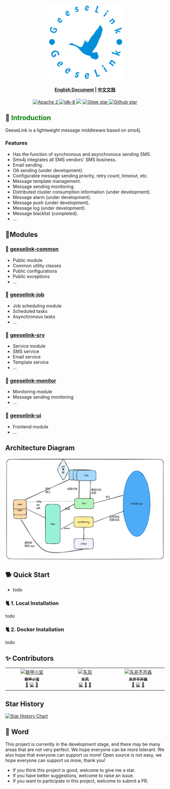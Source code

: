 <p align="center">
  <a href="todo">
     <img alt="geeselink" src="./doc/images/logo.png" width="240">
  </a>
</p>

<h4 align="center">
<a href="README_CN.md">English Document</a> | <a href="README_CN.md">中文文档</a>
</h4>


<p align="center">
    <a target="_blank" href="https://www.apache.org/licenses/LICENSE-2.0.txt">
		<img src="https://img.shields.io/:license-Apache2-blue.svg" alt="Apache 2" />
	</a>
    <a target="_blank" href="https://www.oracle.com/java/technologies/javase/javase-jdk8-downloads.html">
		<img src="https://img.shields.io/badge/JDK-8-green.svg" alt="jdk-8" />
	</a>
        <img src="https://img.shields.io/badge/SpringBoot-v2.x-blue">
    <a target="_blank" href='https://gitee.com/tiejia-xiaobao/geese-link'>
		<img src='https://gitee.com/tiejia-xiaobao/geese-link/badge/star.svg' alt='Gitee star'/>
	</a>
    <a target="_blank" href='https://github.com/TJxiaobao/GeeseLink'>
		<img src="https://img.shields.io/github/stars/TJxiaobao/GeeseLink.svg?logo=github" alt="Github star"/>
	</a>
</p>

## 🎡 <font color="green">Introduction</font>
GeeseLink is a lightweight message middleware based on sms4j.

### Features
- Has the function of synchronous and asynchronous sending SMS.
- Sms4j integrates all SMS vendors' SMS business.
- Email sending.
- OA sending (under development).
- Configurable message sending priority, retry count, timeout, etc.
- Message template management.
- Message sending monitoring.
- Distributed cluster consumption information (under development).
- Message alarm (under development).
- Message push (under development).
- Message log (under development).
- Message blacklist (completed).
- ...

## 🥐Modules

### 🍔 [geeselink-common](./geeselink-common)
- Public module
- Common utility classes
- Public configurations
- Public exceptions
- ...

### 🍟 [geeselink-job](./geeselink-job)
- Job scheduling module
- Scheduled tasks
- Asynchronous tasks
- ...

### 🍕 [geeselink-srv](./geeselink-srv)
- Service module
- SMS service
- Email service
- Template service
- ...

### 🍦 [geeselink-monitor](./geeselink-monitor)
- Monitoring module
- Message sending monitoring
- ...

### 🍨 [geeselink-ui](./geeselink-ui)
- Frontend module
- ...

## Architecture Diagram
![geeselink](./doc/images/system_architecture.png)

## 🐕 Quick Start

- todo

### 🐈 1. Local Installation
todo

### 🐈 2. Docker Installation
todo

## ✨ Contributors
<table>
  <tbody>
    <tr>
      <td align="center" valign="top" width="14.28%"><a href="https://github.com/TJxiaobao"><img src="https://avatars.githubusercontent.com/u/85919258?v=4?s=100" width="100px;" alt="铁甲小宝"/><br /><sub><b>铁甲小宝</b></sub></a><br /><a href="https://github.com/GeeseLink/issues?q=author%TJxiaobao" title="Design">🎨</a> <a href="https://github.com/GeeseLink/commits?author=TJxiaobao" title="Code">💻</a> <a href="https://github.com/GeeseLink/commits?author=TJxiaobao" title="Documentation">📖</a></td>
      <td align="center" valign="top" width="14.28%"><a href="https://github.com/ZY945"><img src="https://avatars.githubusercontent.com/u/74083801?v=4?s=100" width="100px;" alt="东风"/><br /><sub><b>东风</b></sub></a><br /><a href="https://github.com/GeeseLink/commits?author=ZY945" title="Code">💻</a> <a href="#design-ZY945" title="Design">🎨</a> <a href="https://github.com/GeeseLink/commits?author=ZY945" title="Documentation">📖</a></td>
      <td align="center" valign="top" width="14.28%"><a href="https://github.com/forcejie"><img src="https://avatars.githubusercontent.com/u/106960734?v=4?s=100" width="100px;" alt="东非不开森"/><br /><sub><b>东非不开森</b></sub></a><br /><a href="https://github.com/GeeseLink/issues?q=author%forcejie" title="Design">🎨</a> <a href="https://github.com/GeeseLink/commits?author=forcejie" title="Code">💻</a> <a href="https://github.com/GeeseLink/commits?author=forcejie" title="Documentation">📖</a></td>
    </tr>
    </tbody>
</table>

## Star History
[![Star History Chart](https://api.star-history.com/svg?repos=TJxiaobao/GeeseLink&type=Date)](https://star-history.com/#TJxiaobao/GeeseLink&Date)

## 🍔 Word
This project is currently in the development stage, and there may be many areas that are not very perfect. We hope everyone can be more tolerant. We also hope that everyone can support us more!
Open source is not easy, we hope everyone can support us more, thank you!
- If you think this project is good, welcome to give me a star.
- If you have better suggestions, welcome to raise an issue.
- If you want to participate in this project, welcome to submit a PR.